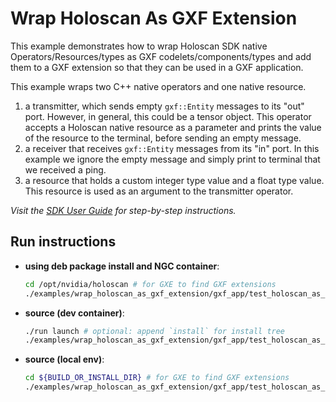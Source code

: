 # Wrap Holoscan As GXF Extension

This example demonstrates how to wrap Holoscan SDK native Operators/Resources/types as GXF codelets/components/types
and add them to a GXF extension so that they can be used in a GXF application.

This example wraps two C++ native operators and one native resource.
  1. a transmitter, which sends empty `gxf::Entity` messages to its "out" port.
     However, in general, this could be a tensor object.
     This operator accepts a Holoscan native resource as a parameter and prints the value of the resource to the terminal, before sending an empty message.
  2. a receiver that receives `gxf::Entity` messages from its "in" port.
     In this example we ignore the empty message and simply print to terminal that we received a ping.
  3. a resource that holds a custom integer type value and a float type value.
     This resource is used as an argument to the transmitter operator.

*Visit the [SDK User Guide](https://docs.nvidia.com/holoscan/sdk-user-guide/gxf/gxf_wrap_holoscan.html) for step-by-step instructions.*

## Run instructions

* **using deb package install and NGC container**:
  ```bash
  cd /opt/nvidia/holoscan # for GXE to find GXF extensions
  ./examples/wrap_holoscan_as_gxf_extension/gxf_app/test_holoscan_as_gxf_ext
  ```
* **source (dev container)**:
  ```bash
  ./run launch # optional: append `install` for install tree
  ./examples/wrap_holoscan_as_gxf_extension/gxf_app/test_holoscan_as_gxf_ext
  ```
* **source (local env)**:
  ```bash
  cd ${BUILD_OR_INSTALL_DIR} # for GXE to find GXF extensions
  ./examples/wrap_holoscan_as_gxf_extension/gxf_app/test_holoscan_as_gxf_ext
  ```
